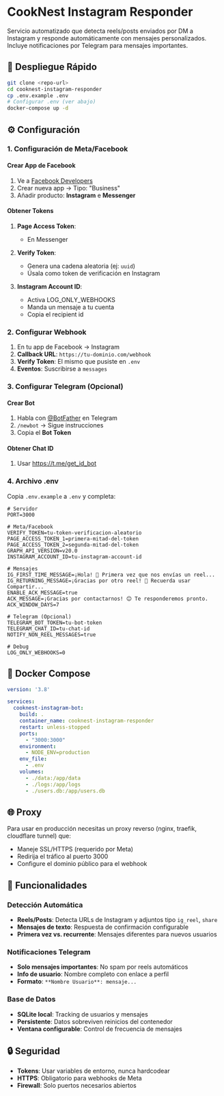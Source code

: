# CookNest Instagram Responder

Servicio automatizado que detecta reels/posts enviados por DM a Instagram y responde automáticamente con mensajes personalizados. Incluye notificaciones por Telegram para mensajes importantes.

## 🚀 Despliegue Rápido

```bash
git clone <repo-url>
cd cooknest-instagram-responder
cp .env.example .env
# Configurar .env (ver abajo)
docker-compose up -d
```

## ⚙️ Configuración

### 1. Configuración de Meta/Facebook

#### Crear App de Facebook
1. Ve a [Facebook Developers](https://developers.facebook.com/)
2. Crear nueva app → Tipo: "Business"
3. Añadir producto: **Instagram** e **Messenger**

#### Obtener Tokens
1. **Page Access Token**:
   - En Messenger

2. **Verify Token**:
   - Genera una cadena aleatoria (ej: `uuid`)
   - Úsala como token de verificación en Instagram

3. **Instagram Account ID**:
   - Activa LOG_ONLY_WEBHOOKS
   - Manda un mensaje a tu cuenta
   - Copia el recipient id

### 2. Configurar Webhook

1. En tu app de Facebook → Instagram
2. **Callback URL**: `https://tu-dominio.com/webhook`
3. **Verify Token**: El mismo que pusiste en `.env`
4. **Eventos**: Suscribirse a `messages`

### 3. Configurar Telegram (Opcional)

#### Crear Bot
1. Habla con [@BotFather](https://t.me/BotFather) en Telegram
2. `/newbot` → Sigue instrucciones
3. Copia el **Bot Token**

#### Obtener Chat ID
1. Usar https://t.me/get_id_bot

### 4. Archivo .env

Copia `.env.example` a `.env` y completa:

```env
# Servidor
PORT=3000

# Meta/Facebook
VERIFY_TOKEN=tu-token-verificacion-aleatorio
PAGE_ACCESS_TOKEN_1=primera-mitad-del-token
PAGE_ACCESS_TOKEN_2=segunda-mitad-del-token
GRAPH_API_VERSION=v20.0
INSTAGRAM_ACCOUNT_ID=tu-instagram-account-id

# Mensajes
IG_FIRST_TIME_MESSAGE=¡Hola! 👋 Primera vez que nos envías un reel...
IG_RETURNING_MESSAGE=¡Gracias por otro reel! 🙌 Recuerda usar Compartir...
ENABLE_ACK_MESSAGE=true
ACK_MESSAGE=¡Gracias por contactarnos! 😊 Te responderemos pronto.
ACK_WINDOW_DAYS=7

# Telegram (Opcional)
TELEGRAM_BOT_TOKEN=tu-bot-token
TELEGRAM_CHAT_ID=tu-chat-id
NOTIFY_NON_REEL_MESSAGES=true

# Debug
LOG_ONLY_WEBHOOKS=0
```

## 🐳 Docker Compose

```yaml
version: '3.8'

services:
  cooknest-instagram-bot:
    build: .
    container_name: cooknest-instagram-responder
    restart: unless-stopped
    ports:
      - "3000:3000"
    environment:
      - NODE_ENV=production
    env_file:
      - .env
    volumes:
      - ./data:/app/data
      - ./logs:/app/logs
      - ./users.db:/app/users.db
```

## 🌐 Proxy

Para usar en producción necesitas un proxy reverso (nginx, traefik, cloudflare tunnel) que:
- Maneje SSL/HTTPS (requerido por Meta)
- Redirija el tráfico al puerto 3000
- Configure el dominio público para el webhook

## 🔧 Funcionalidades

### Detección Automática
- **Reels/Posts**: Detecta URLs de Instagram y adjuntos tipo `ig_reel`, `share`
- **Mensajes de texto**: Respuesta de confirmación configurable
- **Primera vez vs. recurrente**: Mensajes diferentes para nuevos usuarios

### Notificaciones Telegram
- **Solo mensajes importantes**: No spam por reels automáticos
- **Info de usuario**: Nombre completo con enlace a perfil
- **Formato**: `**Nombre Usuario**: mensaje...`

### Base de Datos
- **SQLite local**: Tracking de usuarios y mensajes
- **Persistente**: Datos sobreviven reinicios del contenedor
- **Ventana configurable**: Control de frecuencia de mensajes

## 🔒 Seguridad

- **Tokens**: Usar variables de entorno, nunca hardcodear
- **HTTPS**: Obligatorio para webhooks de Meta
- **Firewall**: Solo puertos necesarios abiertos